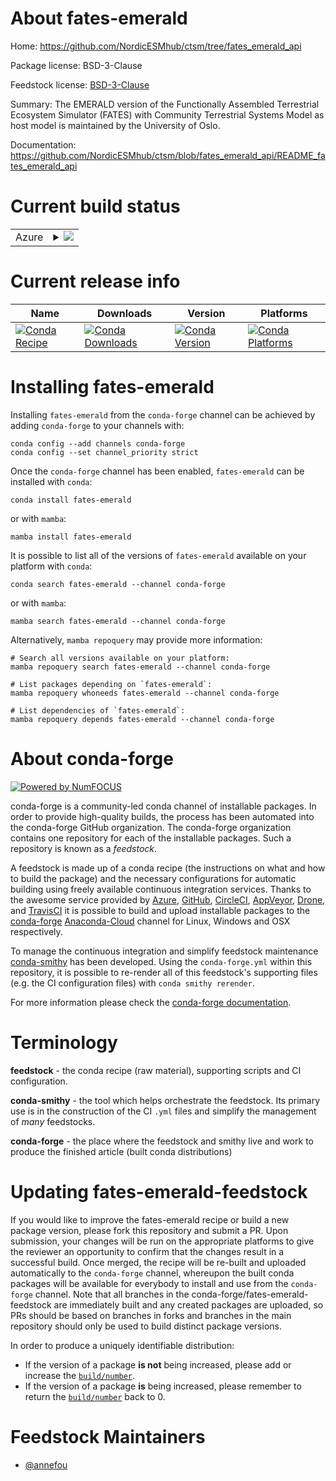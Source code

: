 About fates-emerald
===================

Home: https://github.com/NordicESMhub/ctsm/tree/fates_emerald_api

Package license: BSD-3-Clause

Feedstock license: [BSD-3-Clause](https://github.com/conda-forge/fates-emerald-feedstock/blob/main/LICENSE.txt)

Summary: The EMERALD version of the Functionally Assembled Terrestrial Ecosystem Simulator (FATES) with Community Terrestrial Systems Model as host model is maintained by the University of Oslo.

Documentation: https://github.com/NordicESMhub/ctsm/blob/fates_emerald_api/README_fates_emerald_api

Current build status
====================


<table>
    
  <tr>
    <td>Azure</td>
    <td>
      <details>
        <summary>
          <a href="https://dev.azure.com/conda-forge/feedstock-builds/_build/latest?definitionId=10933&branchName=main">
            <img src="https://dev.azure.com/conda-forge/feedstock-builds/_apis/build/status/fates-emerald-feedstock?branchName=main">
          </a>
        </summary>
        <table>
          <thead><tr><th>Variant</th><th>Status</th></tr></thead>
          <tbody><tr>
              <td>linux_64_python3.10.____cpython</td>
              <td>
                <a href="https://dev.azure.com/conda-forge/feedstock-builds/_build/latest?definitionId=10933&branchName=main">
                  <img src="https://dev.azure.com/conda-forge/feedstock-builds/_apis/build/status/fates-emerald-feedstock?branchName=main&jobName=linux&configuration=linux_64_python3.10.____cpython" alt="variant">
                </a>
              </td>
            </tr><tr>
              <td>linux_64_python3.11.____cpython</td>
              <td>
                <a href="https://dev.azure.com/conda-forge/feedstock-builds/_build/latest?definitionId=10933&branchName=main">
                  <img src="https://dev.azure.com/conda-forge/feedstock-builds/_apis/build/status/fates-emerald-feedstock?branchName=main&jobName=linux&configuration=linux_64_python3.11.____cpython" alt="variant">
                </a>
              </td>
            </tr><tr>
              <td>linux_64_python3.8.____73_pypy</td>
              <td>
                <a href="https://dev.azure.com/conda-forge/feedstock-builds/_build/latest?definitionId=10933&branchName=main">
                  <img src="https://dev.azure.com/conda-forge/feedstock-builds/_apis/build/status/fates-emerald-feedstock?branchName=main&jobName=linux&configuration=linux_64_python3.8.____73_pypy" alt="variant">
                </a>
              </td>
            </tr><tr>
              <td>linux_64_python3.8.____cpython</td>
              <td>
                <a href="https://dev.azure.com/conda-forge/feedstock-builds/_build/latest?definitionId=10933&branchName=main">
                  <img src="https://dev.azure.com/conda-forge/feedstock-builds/_apis/build/status/fates-emerald-feedstock?branchName=main&jobName=linux&configuration=linux_64_python3.8.____cpython" alt="variant">
                </a>
              </td>
            </tr><tr>
              <td>linux_64_python3.9.____73_pypy</td>
              <td>
                <a href="https://dev.azure.com/conda-forge/feedstock-builds/_build/latest?definitionId=10933&branchName=main">
                  <img src="https://dev.azure.com/conda-forge/feedstock-builds/_apis/build/status/fates-emerald-feedstock?branchName=main&jobName=linux&configuration=linux_64_python3.9.____73_pypy" alt="variant">
                </a>
              </td>
            </tr><tr>
              <td>linux_64_python3.9.____cpython</td>
              <td>
                <a href="https://dev.azure.com/conda-forge/feedstock-builds/_build/latest?definitionId=10933&branchName=main">
                  <img src="https://dev.azure.com/conda-forge/feedstock-builds/_apis/build/status/fates-emerald-feedstock?branchName=main&jobName=linux&configuration=linux_64_python3.9.____cpython" alt="variant">
                </a>
              </td>
            </tr>
          </tbody>
        </table>
      </details>
    </td>
  </tr>
</table>

Current release info
====================

| Name | Downloads | Version | Platforms |
| --- | --- | --- | --- |
| [![Conda Recipe](https://img.shields.io/badge/recipe-fates--emerald-green.svg)](https://anaconda.org/conda-forge/fates-emerald) | [![Conda Downloads](https://img.shields.io/conda/dn/conda-forge/fates-emerald.svg)](https://anaconda.org/conda-forge/fates-emerald) | [![Conda Version](https://img.shields.io/conda/vn/conda-forge/fates-emerald.svg)](https://anaconda.org/conda-forge/fates-emerald) | [![Conda Platforms](https://img.shields.io/conda/pn/conda-forge/fates-emerald.svg)](https://anaconda.org/conda-forge/fates-emerald) |

Installing fates-emerald
========================

Installing `fates-emerald` from the `conda-forge` channel can be achieved by adding `conda-forge` to your channels with:

```
conda config --add channels conda-forge
conda config --set channel_priority strict
```

Once the `conda-forge` channel has been enabled, `fates-emerald` can be installed with `conda`:

```
conda install fates-emerald
```

or with `mamba`:

```
mamba install fates-emerald
```

It is possible to list all of the versions of `fates-emerald` available on your platform with `conda`:

```
conda search fates-emerald --channel conda-forge
```

or with `mamba`:

```
mamba search fates-emerald --channel conda-forge
```

Alternatively, `mamba repoquery` may provide more information:

```
# Search all versions available on your platform:
mamba repoquery search fates-emerald --channel conda-forge

# List packages depending on `fates-emerald`:
mamba repoquery whoneeds fates-emerald --channel conda-forge

# List dependencies of `fates-emerald`:
mamba repoquery depends fates-emerald --channel conda-forge
```


About conda-forge
=================

[![Powered by
NumFOCUS](https://img.shields.io/badge/powered%20by-NumFOCUS-orange.svg?style=flat&colorA=E1523D&colorB=007D8A)](https://numfocus.org)

conda-forge is a community-led conda channel of installable packages.
In order to provide high-quality builds, the process has been automated into the
conda-forge GitHub organization. The conda-forge organization contains one repository
for each of the installable packages. Such a repository is known as a *feedstock*.

A feedstock is made up of a conda recipe (the instructions on what and how to build
the package) and the necessary configurations for automatic building using freely
available continuous integration services. Thanks to the awesome service provided by
[Azure](https://azure.microsoft.com/en-us/services/devops/), [GitHub](https://github.com/),
[CircleCI](https://circleci.com/), [AppVeyor](https://www.appveyor.com/),
[Drone](https://cloud.drone.io/welcome), and [TravisCI](https://travis-ci.com/)
it is possible to build and upload installable packages to the
[conda-forge](https://anaconda.org/conda-forge) [Anaconda-Cloud](https://anaconda.org/)
channel for Linux, Windows and OSX respectively.

To manage the continuous integration and simplify feedstock maintenance
[conda-smithy](https://github.com/conda-forge/conda-smithy) has been developed.
Using the ``conda-forge.yml`` within this repository, it is possible to re-render all of
this feedstock's supporting files (e.g. the CI configuration files) with ``conda smithy rerender``.

For more information please check the [conda-forge documentation](https://conda-forge.org/docs/).

Terminology
===========

**feedstock** - the conda recipe (raw material), supporting scripts and CI configuration.

**conda-smithy** - the tool which helps orchestrate the feedstock.
                   Its primary use is in the construction of the CI ``.yml`` files
                   and simplify the management of *many* feedstocks.

**conda-forge** - the place where the feedstock and smithy live and work to
                  produce the finished article (built conda distributions)


Updating fates-emerald-feedstock
================================

If you would like to improve the fates-emerald recipe or build a new
package version, please fork this repository and submit a PR. Upon submission,
your changes will be run on the appropriate platforms to give the reviewer an
opportunity to confirm that the changes result in a successful build. Once
merged, the recipe will be re-built and uploaded automatically to the
`conda-forge` channel, whereupon the built conda packages will be available for
everybody to install and use from the `conda-forge` channel.
Note that all branches in the conda-forge/fates-emerald-feedstock are
immediately built and any created packages are uploaded, so PRs should be based
on branches in forks and branches in the main repository should only be used to
build distinct package versions.

In order to produce a uniquely identifiable distribution:
 * If the version of a package **is not** being increased, please add or increase
   the [``build/number``](https://docs.conda.io/projects/conda-build/en/latest/resources/define-metadata.html#build-number-and-string).
 * If the version of a package **is** being increased, please remember to return
   the [``build/number``](https://docs.conda.io/projects/conda-build/en/latest/resources/define-metadata.html#build-number-and-string)
   back to 0.

Feedstock Maintainers
=====================

* [@annefou](https://github.com/annefou/)

